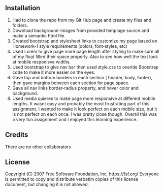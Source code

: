 ## Installation

1. Had to clone the repo from my Git Hub page and create my files and folders.
2. Download background-images from provided templage source and make a semantic html file. 
3. Created bootstrap and stylesheet links to customize my page based on Homework-1 style requirements (colors, font-styles, etc)
4. Used Lorem to give page more page length after styling to make sure all of my float filled their space properly. Also to see how well the text look  at mobile responisve widths. 
5. Used bootstrap to give nav bar then used style.css to overide Bootstrap code to make it more easier on the eyes.
6. Gave top and bottom borders in each section ( header, body, footer), then gave margins between each section for page space. 
7. Gave all nav links border-radius property, and hover color and background. 
8. Used media quieres to make page more responsive at different mobile lengths. It wasnt easy and probably the most frustrating part of this assignment. I wanted to make it look perfect on each mobile size, but it is not perfect on each once. I was pretty close though. Overall this was a very fun assignment and I enjoyed this learning experience.

## Credits

There are no other collaborators




## License

Copyright (C) 2007 Free Software Foundation, Inc. <https://fsf.org/>
 Everyone is permitted to copy and distribute verbatim copies
 of this license document, but changing it is not allowed.






